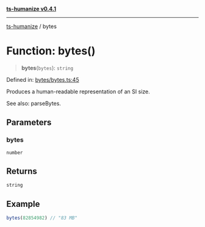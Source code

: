 [**ts-humanize v0.4.1**](../README.md)

***

[ts-humanize](../README.md) / bytes

# Function: bytes()

> **bytes**(`bytes`): `string`

Defined in: [bytes/bytes.ts:45](https://github.com/Shiv-SB/ts-humanize/blob/0d540451c5699973f9888531eb0bca5d6cf7fae3/src/bytes/bytes.ts#L45)

Produces a human-readable representation of an SI size.

See also: parseBytes.

## Parameters

### bytes

`number`

## Returns

`string`

## Example

```ts
bytes(82854982) // "83 MB"
```
